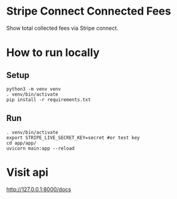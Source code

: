 # Stripe Connect Connected Fees

Show total collected fees via Stripe connect.


# How to run locally


## Setup
```
python3 -m venv venv
. venv/bin/activate
pip install -r requirements.txt
```

## Run
```
. venv/bin/activate
export STRIPE_LIVE_SECRET_KEY=secret #or test key
cd app/app/
uvicorn main:app --reload
```

# Visit api

http://127.0.0.1:8000/docs

